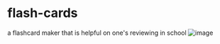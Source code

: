 # flash-cards
a flashcard maker that is helpful on one's reviewing in school 
![image](https://user-images.githubusercontent.com/110081044/215232877-eef1e02c-e644-490a-a6af-c6b10f6e5b82.png)
